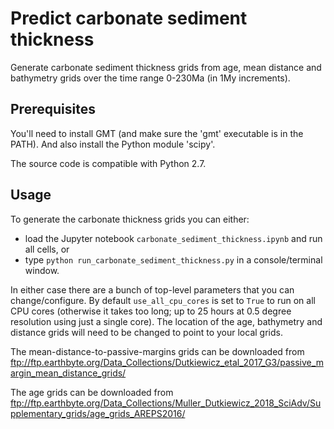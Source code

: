 # Predict carbonate sediment thickness

Generate carbonate sediment thickness grids from age, mean distance and bathymetry grids over the time range 0-230Ma (in 1My increments).

## Prerequisites

You'll need to install GMT (and make sure the 'gmt' executable is in the PATH).
And also install the Python module 'scipy'.

The source code is compatible with Python 2.7.

## Usage

To generate the carbonate thickness grids you can either:

- load the Jupyter notebook `carbonate_sediment_thickness.ipynb` and run all cells, or
- type `python run_carbonate_sediment_thickness.py` in a console/terminal window.

In either case there are a bunch of top-level parameters that you can change/configure.
By default `use_all_cpu_cores` is set to `True` to run on all CPU cores
(otherwise it takes too long; up to 25 hours at 0.5 degree resolution using just a single core).
The location of the age, bathymetry and distance grids will need to be changed to point to your local grids.

The mean-distance-to-passive-margins grids can be downloaded from ftp://ftp.earthbyte.org/Data_Collections/Dutkiewicz_etal_2017_G3/passive_margin_mean_distance_grids/

The age grids can be downloaded from ftp://ftp.earthbyte.org/Data_Collections/Muller_Dutkiewicz_2018_SciAdv/Supplementary_grids/age_grids_AREPS2016/
